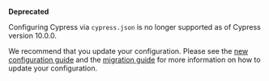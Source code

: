 <Alert type="warning">

<strong class="alert-header"><Icon name="exclamation-triangle"></Icon>
Deprecated</strong>

Configuring Cypress via `cypress.json` is no longer supported as of Cypress
version 10.0.0.

We recommend that you update your configuration. Please see the
[new configuration guide](/guides/references/configuration) and the
[migration guide](/guides/references/migration-guide) for more information on
how to update your configuration.

</Alert>
